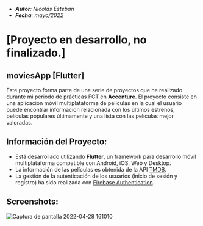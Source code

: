 - _**Autor**: Nicolás Esteban_
- _**Fecha**: mayo/2022_

# [Proyecto en desarrollo, no finalizado.]

## moviesApp [Flutter]
Este proyecto forma parte de una serie de proyectos que he realizado durante mi periodo de prácticas FCT en **Accenture**.
El proyecto consiste en una aplicación móvil multiplataforma de películas en la cual el usuario puede encontrar informacion relacionada con los últimos estrenos, películas populares últimamente y una lista con las películas mejor valoradas.

## Información del Proyecto:
- Está desarrollado utilizando **Flutter**, un framework para desarrollo móvil multiplataforma compatible con Android, iOS, Web y Desktop.
- La información de las películas es obtenida de la API [TMDB](themoviedb.org).
- La gestión de la autenticación de los usuarios (inicio de sesión y registro) ha sido realizada con [Firebase Authentication](https://firebase.google.com).

## Screenshots:

![Captura de pantalla 2022-04-28 161010](https://user-images.githubusercontent.com/43449804/167816160-fd53b130-cacd-426c-80a4-8cd85ad33a5a.png)




